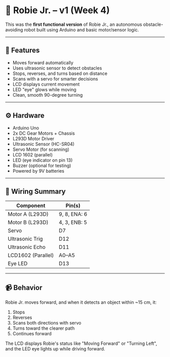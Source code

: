 # 🤖 Robie Jr. – v1 (Week 4)

This was the **first functional version** of Robie Jr., an autonomous obstacle-avoiding robot built using Arduino and basic motor/sensor logic.

---

## 🔧 Features

- Moves forward automatically
- Uses ultrasonic sensor to detect obstacles
- Stops, reverses, and turns based on distance
- Scans with a servo for smarter decisions
- LCD displays current movement
- LED "eye" glows while moving
- Clean, smooth 90-degree turning

---

## ⚙️ Hardware

- Arduino Uno
- 2x DC Gear Motors + Chassis
- L293D Motor Driver
- Ultrasonic Sensor (HC-SR04)
- Servo Motor (for scanning)
- LCD 1602 (parallel)
- LED (eye indicator on pin 13)
- Buzzer (optional for testing)
- Powered by 9V batteries

---

## 🚦 Wiring Summary

| Component        | Pin(s)        |
|------------------|---------------|
| Motor A (L293D)  | 9, 8, ENA: 6  |
| Motor B (L293D)  | 4, 3, ENB: 5  |
| Servo            | D7            |
| Ultrasonic Trig  | D12           |
| Ultrasonic Echo  | D11           |
| LCD1602 (Parallel) | A0–A5        |
| Eye LED          | D13           |

---

## 📹 Behavior

Robie Jr. moves forward, and when it detects an object within ~15 cm, it:
1. Stops
2. Reverses
3. Scans both directions with servo
4. Turns toward the clearer path
5. Continues forward

The LCD displays Robie's status like "Moving Forward" or "Turning Left", and the LED eye lights up while driving forward.
